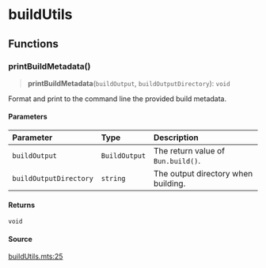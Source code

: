 # buildUtils

## Functions

### printBuildMetadata()

> **printBuildMetadata**(`buildOutput`, `buildOutputDirectory`): `void`

Format and print to the command line the provided build metadata.

#### Parameters

| Parameter | Type | Description |
| :------ | :------ | :------ |
| `buildOutput` | `BuildOutput` | The return value of `Bun.build()`. |
| `buildOutputDirectory` | `string` | The output directory when building. |

#### Returns

`void`

#### Source

[buildUtils.mts:25](https://github.com/mangs/bun-utils/blob/34237c3f4601d8c5ec88fc5b6998c46aec7d3b0e/src/buildUtils.mts#L25)
